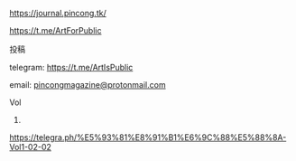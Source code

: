 https://journal.pincong.tk/

https://t.me/ArtForPublic

投稿

telegram:
https://t.me/ArtIsPublic

email:
pincongmagazine@protonmail.com

Vol

1.
https://telegra.ph/%E5%93%81%E8%91%B1%E6%9C%88%E5%88%8A-Vol1-02-02
